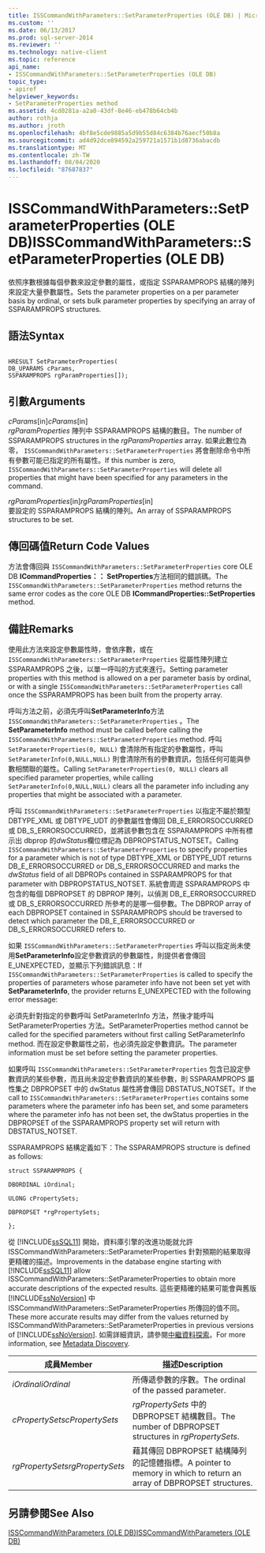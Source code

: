 ```yaml
---
title: ISSCommandWithParameters::SetParameterProperties (OLE DB) | Microsoft Docs
ms.custom: ''
ms.date: 06/13/2017
ms.prod: sql-server-2014
ms.reviewer: ''
ms.technology: native-client
ms.topic: reference
api_name:
- ISSCommandWithParameters::SetParameterProperties (OLE DB)
topic_type:
- apiref
helpviewer_keywords:
- SetParameterProperties method
ms.assetid: 4cd0281a-a2a0-43df-8e46-eb478b64cb4b
author: rothja
ms.author: jroth
ms.openlocfilehash: 4bf8e5cde9885a5d9b55d84c6384b76aecf50b8a
ms.sourcegitcommit: ad4d92dce894592a259721a1571b1d8736abacdb
ms.translationtype: MT
ms.contentlocale: zh-TW
ms.lasthandoff: 08/04/2020
ms.locfileid: "87687837"
---
```

# <a name="isscommandwithparameterssetparameterproperties-ole-db"></a><span data-ttu-id="56b8b-102">ISSCommandWithParameters::SetParameterProperties (OLE DB)</span><span class="sxs-lookup"><span data-stu-id="56b8b-102">ISSCommandWithParameters::SetParameterProperties (OLE DB)</span></span>
  <span data-ttu-id="56b8b-103">依照序數根據每個參數來設定參數的屬性，或指定 SSPARAMPROPS 結構的陣列來設定大量參數屬性。</span><span class="sxs-lookup"><span data-stu-id="56b8b-103">Sets the parameter properties on a per parameter basis by ordinal, or sets bulk parameter properties by specifying an array of SSPARAMPROPS structures.</span></span>  
  
## <a name="syntax"></a><span data-ttu-id="56b8b-104">語法</span><span class="sxs-lookup"><span data-stu-id="56b8b-104">Syntax</span></span>  
  
```  
  
HRESULT SetParameterProperties(  
DB_UPARAMS cParams,   
SSPARAMPROPS rgParamProperties[]);  
```  
  
## <a name="arguments"></a><span data-ttu-id="56b8b-105">引數</span><span class="sxs-lookup"><span data-stu-id="56b8b-105">Arguments</span></span>  
 <span data-ttu-id="56b8b-106">*cParams*[in]</span><span class="sxs-lookup"><span data-stu-id="56b8b-106">*cParams*[in]</span></span>  
 <span data-ttu-id="56b8b-107">*rgParamProperties* 陣列中 SSPARAMPROPS 結構的數目。</span><span class="sxs-lookup"><span data-stu-id="56b8b-107">The number of SSPARAMPROPS structures in the *rgParamProperties* array.</span></span> <span data-ttu-id="56b8b-108">如果此數位為零， `ISSCommandWithParameters::SetParameterProperties` 將會刪除命令中所有參數可能已指定的所有屬性。</span><span class="sxs-lookup"><span data-stu-id="56b8b-108">If this number is zero, `ISSCommandWithParameters::SetParameterProperties` will delete all properties that might have been specified for any parameters in the command.</span></span>  
  
 <span data-ttu-id="56b8b-109">*rgParamProperties*[in]</span><span class="sxs-lookup"><span data-stu-id="56b8b-109">*rgParamProperties*[in]</span></span>  
 <span data-ttu-id="56b8b-110">要設定的 SSPARAMPROPS 結構的陣列。</span><span class="sxs-lookup"><span data-stu-id="56b8b-110">An array of SSPARAMPROPS structures to be set.</span></span>  
  
## <a name="return-code-values"></a><span data-ttu-id="56b8b-111">傳回碼值</span><span class="sxs-lookup"><span data-stu-id="56b8b-111">Return Code Values</span></span>  
 <span data-ttu-id="56b8b-112">方法會傳回與 `ISSCommandWithParameters::SetParameterProperties` core OLE DB **ICommandProperties：： SetProperties**方法相同的錯誤碼。</span><span class="sxs-lookup"><span data-stu-id="56b8b-112">The `ISSCommandWithParameters::SetParameterProperties` method returns the same error codes as the core OLE DB **ICommandProperties::SetProperties** method.</span></span>  
  
## <a name="remarks"></a><span data-ttu-id="56b8b-113">備註</span><span class="sxs-lookup"><span data-stu-id="56b8b-113">Remarks</span></span>  
 <span data-ttu-id="56b8b-114">使用此方法來設定參數屬性時，會依序數，或在 `ISSCommandWithParameters::SetParameterProperties` 從屬性陣列建立 SSPARAMPROPS 之後，以單一呼叫的方式來進行。</span><span class="sxs-lookup"><span data-stu-id="56b8b-114">Setting parameter properties with this method is allowed on a per parameter basis by ordinal, or with a single `ISSCommandWithParameters::SetParameterProperties` call once the SSPARAMPROPS has been built from the property array.</span></span>  
  
 <span data-ttu-id="56b8b-115">呼叫方法之前，必須先呼叫**SetParameterInfo**方法 `ISSCommandWithParameters::SetParameterProperties` 。</span><span class="sxs-lookup"><span data-stu-id="56b8b-115">The **SetParameterInfo** method must be called before calling the `ISSCommandWithParameters::SetParameterProperties` method.</span></span> <span data-ttu-id="56b8b-116">呼叫 `SetParameterProperties(0, NULL)` 會清除所有指定的參數屬性，呼叫 `SetParameterInfo(0,NULL,NULL)` 則會清除所有的參數資訊，包括任何可能與參數相關聯的屬性。</span><span class="sxs-lookup"><span data-stu-id="56b8b-116">Calling `SetParameterProperties(0, NULL)` clears all specified parameter properties, while calling `SetParameterInfo(0,NULL,NULL)` clears all the parameter info including any properties that might be associated with a parameter.</span></span>  
  
 <span data-ttu-id="56b8b-117">呼叫 `ISSCommandWithParameters::SetParameterProperties` 以指定不屬於類型 DBTYPE_XML 或 DBTYPE_UDT 的參數屬性會傳回 DB_E_ERRORSOCCURRED 或 DB_S_ERRORSOCCURRED，並將該參數包含在 SSPARAMPROPS 中所有標示出 dbprop 的*dwStatus*欄位標記為 DBPROPSTATUS_NOTSET。</span><span class="sxs-lookup"><span data-stu-id="56b8b-117">Calling `ISSCommandWithParameters::SetParameterProperties` to specify properties for a parameter which is not of type DBTYPE_XML or DBTYPE_UDT returns DB_E_ERRORSOCCURRED or DB_S_ERRORSOCCURRED and marks the *dwStatus* field of all DBPROPs contained in SSPARAMPROPS for that parameter with DBPROPSTATUS_NOTSET.</span></span> <span data-ttu-id="56b8b-118">系統會周遊 SSPARAMPROPS 中包含的每個 DBPROPSET 的 DBPROP 陣列，以偵測 DB_E_ERRORSOCCURRED 或 DB_S_ERRORSOCCURRED 所參考的是哪一個參數。</span><span class="sxs-lookup"><span data-stu-id="56b8b-118">The DBPROP array of each DBPROPSET contained in SSPARAMPROPS should be traversed to detect which parameter the DB_E_ERRORSOCCURRED or DB_S_ERRORSOCCURRED refers to.</span></span>  
  
 <span data-ttu-id="56b8b-119">如果 `ISSCommandWithParameters::SetParameterProperties` 呼叫以指定尚未使用**SetParameterInfo**設定參數資訊的參數屬性，則提供者會傳回 E_UNEXPECTED，並顯示下列錯誤訊息：</span><span class="sxs-lookup"><span data-stu-id="56b8b-119">If `ISSCommandWithParameters::SetParameterProperties` is called to specify the properties of parameters whose parameter info have not been set yet with **SetParameterInfo**, the provider returns E_UNEXPECTED with the following error message:</span></span>  
  
 <span data-ttu-id="56b8b-120">必須先針對指定的參數呼叫 SetParameterInfo 方法，然後才能呼叫 SetParameterProperties 方法。</span><span class="sxs-lookup"><span data-stu-id="56b8b-120">SetParameterProperties method cannot be called for the specified parameters without first calling SetParameterInfo method.</span></span> <span data-ttu-id="56b8b-121">而在設定參數屬性之前，也必須先設定參數資訊。</span><span class="sxs-lookup"><span data-stu-id="56b8b-121">The parameter information must be set before setting the parameter properties.</span></span>  
  
 <span data-ttu-id="56b8b-122">如果呼叫 `ISSCommandWithParameters::SetParameterProperties` 包含已設定參數資訊的某些參數，而且尚未設定參數資訊的某些參數，則 SSPARAMPROPS 屬性集之 DBPROPSET 中的 dwStatus 屬性將會傳回 DBSTATUS_NOTSET。</span><span class="sxs-lookup"><span data-stu-id="56b8b-122">If the call to `ISSCommandWithParameters::SetParameterProperties` contains some parameters where the parameter info has been set, and some parameters where the parameter info has not been set, the dwStatus properties in the DBPROPSET of the SSPARAMPROPS property set will return with DBSTATUS_NOTSET.</span></span>  
  
 <span data-ttu-id="56b8b-123">SSPARAMPROPS 結構定義如下：</span><span class="sxs-lookup"><span data-stu-id="56b8b-123">The SSPARAMPROPS structure is defined as follows:</span></span>  
  
 `struct SSPARAMPROPS {`  
  
 `DBORDINAL iOrdinal;`  
  
 `ULONG cPropertySets;`  
  
 `DBPROPSET *rgPropertySets;`  
  
 `};`  
  
 <span data-ttu-id="56b8b-124">從 [!INCLUDE[ssSQL11](../../includes/sssql11-md.md)] 開始，資料庫引擎的改進功能就允許 ISSCommandWithParameters::SetParameterProperties 針對預期的結果取得更精確的描述。</span><span class="sxs-lookup"><span data-stu-id="56b8b-124">Improvements in the database engine starting with [!INCLUDE[ssSQL11](../../includes/sssql11-md.md)] allow ISSCommandWithParameters::SetParameterProperties to obtain more accurate descriptions of the expected results.</span></span> <span data-ttu-id="56b8b-125">這些更精確的結果可能會與舊版 [!INCLUDE[ssNoVersion](../../includes/ssnoversion-md.md)] 中 ISSCommandWithParameters::SetParameterProperties 所傳回的值不同。</span><span class="sxs-lookup"><span data-stu-id="56b8b-125">These more accurate results may differ from the values returned by ISSCommandWithParameters::SetParameterProperties in previous versions of [!INCLUDE[ssNoVersion](../../includes/ssnoversion-md.md)].</span></span> <span data-ttu-id="56b8b-126">如需詳細資訊，請參閱[中繼資料探索](../native-client/features/metadata-discovery.md)。</span><span class="sxs-lookup"><span data-stu-id="56b8b-126">For more information, see [Metadata Discovery](../native-client/features/metadata-discovery.md).</span></span>  
  
|<span data-ttu-id="56b8b-127">成員</span><span class="sxs-lookup"><span data-stu-id="56b8b-127">Member</span></span>|<span data-ttu-id="56b8b-128">描述</span><span class="sxs-lookup"><span data-stu-id="56b8b-128">Description</span></span>|  
|------------|-----------------|  
|<span data-ttu-id="56b8b-129">*iOrdinal*</span><span class="sxs-lookup"><span data-stu-id="56b8b-129">*iOrdinal*</span></span>|<span data-ttu-id="56b8b-130">所傳遞參數的序數。</span><span class="sxs-lookup"><span data-stu-id="56b8b-130">The ordinal of the passed parameter.</span></span>|  
|<span data-ttu-id="56b8b-131">*cPropertySets*</span><span class="sxs-lookup"><span data-stu-id="56b8b-131">*cPropertySets*</span></span>|<span data-ttu-id="56b8b-132">*rgPropertySets* 中的 DBPROPSET 結構數目。</span><span class="sxs-lookup"><span data-stu-id="56b8b-132">The number of DBPROPSET structures in *rgPropertySets*.</span></span>|  
|<span data-ttu-id="56b8b-133">*rgPropertySets*</span><span class="sxs-lookup"><span data-stu-id="56b8b-133">*rgPropertySets*</span></span>|<span data-ttu-id="56b8b-134">藉其傳回 DBPROPSET 結構陣列的記憶體指標。</span><span class="sxs-lookup"><span data-stu-id="56b8b-134">A pointer to memory in which to return an array of DBPROPSET structures.</span></span>|  
  
## <a name="see-also"></a><span data-ttu-id="56b8b-135">另請參閱</span><span class="sxs-lookup"><span data-stu-id="56b8b-135">See Also</span></span>  
 [<span data-ttu-id="56b8b-136">ISSCommandWithParameters &#40;OLE DB&#41;</span><span class="sxs-lookup"><span data-stu-id="56b8b-136">ISSCommandWithParameters &#40;OLE DB&#41;</span></span>](isscommandwithparameters-ole-db.md)  
  
  
